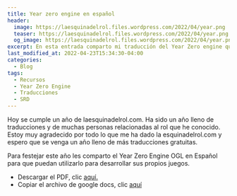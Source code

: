 ```yaml
---
title: Year zero engine en español
header:
  image: https://laesquinadelrol.files.wordpress.com/2022/04/year.png
  teaser: https://laesquinadelrol.files.wordpress.com/2022/04/year.png
  og_image: https://laesquinadelrol.files.wordpress.com/2022/04/year.png
excerpt: En esta entrada comparto mi traducción del Year Zero engine que utilizan varios juegos de Free league.
last_modified_at: 2022-04-23T15:34:30-04:00
categories:
  - Blog
tags:
  - Recursos
  - Year Zero Engine
  - Traducciones
  - SRD
---
```


Hoy se cumple un año de laesquinadelrol.com. Ha sido un año lleno de traducciones y de muchas personas relacionadas al rol que he conocido. Estoy muy agradecido por todo lo que me ha dado la esquinadelrol.com y espero que se venga un año lleno de más traducciones gratuitas.

Para festejar este año les comparto el Year Zero Engine OGL en Español para que puedan utilizarlo para desarrollar sus propios juegos.

- Descargar el PDF, clic [aquí.](https://laesquinadelrol.files.wordpress.com/2022/04/year-zero-engine-ogl-esp-1.pdf)
- Copiar el archivo de google docs, clic [aquí](https://docs.google.com/document/d/1viics7dsoBSba05FZKo1W_YqlpS3RFyO3Hh4HwBIiuM/edit?usp=sharing)

<script type='text/javascript' src='https://storage.ko-fi.com/cdn/widget/Widget_2.js'></script><script type='text/javascript'>kofiwidget2.init('Invítame un café', '#29abe0', 'X8X035NUM');kofiwidget2.draw();</script>
